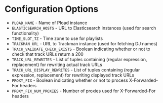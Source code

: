# Configuration Options

* `PLOAD_NAME` - Name of Pload instance
* `ELASTICSEARCH_HOSTS` - URL to Elasticsearch instances (used for search functionality)
* `TIME_SLOT_TZ` - Time zone to use for playlists
* `TRACKMAN_URL` - URL to Trackman instance (used for fetching DJ names)
* `TRACK_VALIDATE_CHECK_EXISTS` - Boolean indicating whether or not to check that track URLs return a 200
* `TRACK_URL_REWRITES` - List of tuples containing (regular expression, replacement) for rewriting actual track URLs
* `TRACK_URL_DISPLAY_REWRITES` - List of tuples containing (regular expression, replacement) for rewriting displayed track URLs
* `PROXY_FIX` - Boolean indicating whether or not to process X-Forwarded-For headers
* `PROXY_FIX_NUM_PROXIES` - Number of proxies used for X-Forwarded-For headers
